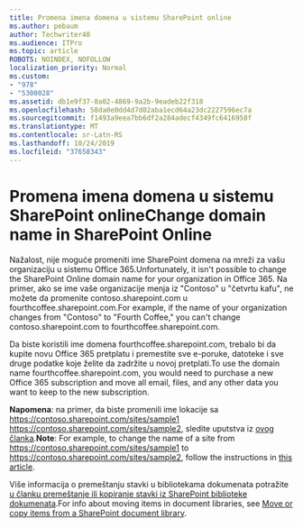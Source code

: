 ```yaml
---
title: Promena imena domena u sistemu SharePoint online
ms.author: pebaum
author: Techwriter40
ms.audience: ITPro
ms.topic: article
ROBOTS: NOINDEX, NOFOLLOW
localization_priority: Normal
ms.custom:
- "978"
- "5300028"
ms.assetid: db1e9f37-0a02-4869-9a2b-9eadeb22f318
ms.openlocfilehash: 58da0e0dd4d7d02aba1ecd64a23dc2227596ec7a
ms.sourcegitcommit: f1493a9eea7bb6df2a284adecf4349fc6416958f
ms.translationtype: MT
ms.contentlocale: sr-Latn-RS
ms.lasthandoff: 10/24/2019
ms.locfileid: "37658343"
---
```

# <a name="change-domain-name-in-sharepoint-online"></a><span data-ttu-id="05f14-102">Promena imena domena u sistemu SharePoint online</span><span class="sxs-lookup"><span data-stu-id="05f14-102">Change domain name in SharePoint Online</span></span>

<span data-ttu-id="05f14-103">Nažalost, nije moguće promeniti ime SharePoint domena na mreži za vašu organizaciju u sistemu Office 365.</span><span class="sxs-lookup"><span data-stu-id="05f14-103">Unfortunately, it isn't possible to change the SharePoint Online domain name for your organization in Office 365.</span></span> <span data-ttu-id="05f14-104">Na primer, ako se ime vaše organizacije menja iz "Contoso" u "četvrtu kafu", ne možete da promenite contoso.sharepoint.com u fourthcoffee.sharepoint.com.</span><span class="sxs-lookup"><span data-stu-id="05f14-104">For example, if the name of your organization changes from "Contoso" to "Fourth Coffee," you can't change contoso.sharepoint.com to fourthcoffee.sharepoint.com.</span></span>
  
<span data-ttu-id="05f14-105">Da biste koristili ime domena fourthcoffee.sharepoint.com, trebalo bi da kupite novu Office 365 pretplatu i premestite sve e-poruke, datoteke i sve druge podatke koje želite da zadržite u novoj pretplati.</span><span class="sxs-lookup"><span data-stu-id="05f14-105">To use the domain name fourthcoffee.sharepoint.com, you would need to purchase a new Office 365 subscription and move all email, files, and any other data you want to keep to the new subscription.</span></span>
  
 <span data-ttu-id="05f14-106">**Napomena**: na primer, da biste promenili ime lokacije sa https://contoso.sharepoint.com/sites/sample1 https://contoso.sharepoint.com/sites/sample2, sledite uputstva iz [ovog članka](https://docs.microsoft.com/sharepoint/change-site-address).</span><span class="sxs-lookup"><span data-stu-id="05f14-106">**Note**: For example, to change the name of a site from https://contoso.sharepoint.com/sites/sample1 to https://contoso.sharepoint.com/sites/sample2, follow the instructions in [this article](https://docs.microsoft.com/sharepoint/change-site-address).</span></span> 
  
<span data-ttu-id="05f14-107">Više informacija o premeštanju stavki u bibliotekama dokumenata potražite [u članku premeštanje ili kopiranje stavki iz SharePoint biblioteke dokumenata](https://go.microsoft.com/fwlink/?linkid=2025831).</span><span class="sxs-lookup"><span data-stu-id="05f14-107">For info about moving items in document libraries, see [Move or copy items from a SharePoint document library](https://go.microsoft.com/fwlink/?linkid=2025831).</span></span>
  